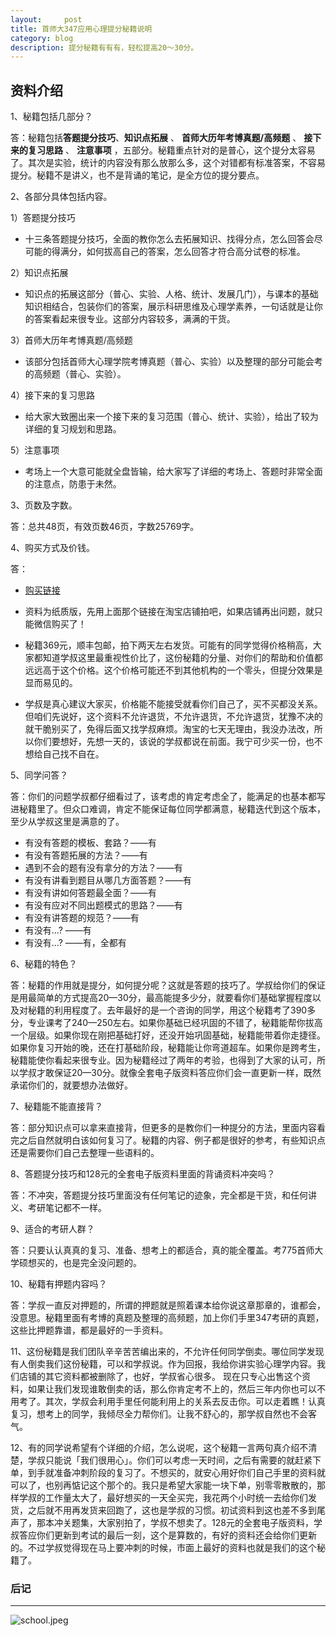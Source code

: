 ```yaml
---
layout:     post
title: 首师大347应用心理提分秘籍说明
category: blog
description: 提分秘籍有有有，轻松提高20～30分。
---
```


## 资料介绍

1、秘籍包括几部分？

答：秘籍包括**答题提分技巧**、**知识点拓展** 、 **首师大历年考博真题/高频题** 、 **接下来的复习思路** 、 **注意事项** ，五部分。秘籍重点针对的是普心，这个提分太容易了。其次是实验，统计的内容没有那么放那么多，这个对错都有标准答案，不容易提分。秘籍不是讲义，也不是背诵的笔记，是全方位的提分要点。

2、各部分具体包括内容。

1）答题提分技巧

* 十三条答题提分技巧，全面的教你怎么去拓展知识、找得分点，怎么回答会尽可能的得满分，如何拔高自己的答案，怎么回答才符合高分试卷的标准。

2）知识点拓展

* 知识点的拓展这部分（普心、实验、人格、统计、发展几门），与课本的基础知识相结合，包装你们的答案，展示科研思维及心理学素养，一句话就是让你的答案看起来很专业。这部分内容较多，满满的干货。

3）首师大历年考博真题/高频题

* 该部分包括首师大心理学院考博真题（普心、实验）以及整理的部分可能会考的高频题（普心、实验）。

4）接下来的复习思路

* 给大家大致圈出来一个接下来的复习范围（普心、统计、实验），给出了较为详细的复习规划和思路。

5）注意事项

* 考场上一个大意可能就全盘皆输，给大家写了详细的考场上、答题时非常全面的注意点，防患于未然。

3、页数及字数。

答：总共48页，有效页数46页，字数25769字。

4、购买方式及价钱。

答：

* [购买链接](https://item.taobao.com/item.htm?spm=a1z38n.10677092.0.0.2aff1deb2v7q55&id=580940845395)

* 资料为纸质版，先用上面那个链接在淘宝店铺拍吧，如果店铺再出问题，就只能微信购买了！

* 秘籍369元，顺丰包邮，拍下两天左右发货。可能有的同学觉得价格稍高，大家都知道学叔这里最重视性价比了，这份秘籍的分量、对你们的帮助和价值都远远高于这个价格。这个价格可能还不到其他机构的一个零头，但提分效果是显而易见的。

* 学叔是真心建议大家买，价格能不能接受就看你们自己了，买不买都没关系。但咱们先说好，这个资料不允许退货，不允许退货，不允许退货，犹豫不决的就干脆别买了，免得后面又找学叔麻烦。淘宝的七天无理由，我没办法改，所以你们要想好，先想一天的，该说的学叔都说在前面。我宁可少买一份，也不想给自己找不自在。

5、同学问答？

答：你们的问题学叔都仔细看过了，该考虑的肯定考虑全了，能满足的也基本都写进秘籍里了。但众口难调，肯定不能保证每位同学都满意，秘籍迭代到这个版本，至少从学叔这里是满意的了。

* 有没有答题的模板、套路？——有
* 有没有答题拓展的方法？——有
* 遇到不会的题有没有拿分的方法？——有
* 有没有讲看到题目从哪几方面答题？——有
* 有没有讲如何答题最全面？——有
* 有没有应对不同出题模式的思路？——有
* 有没有讲答题的规范？——有
* 有没有...? ——有
* 有没有...? ——有，全都有

6、秘籍的特色？

答：秘籍的作用就是提分，如何提分呢？这就是答题的技巧了。学叔给你们的保证是用最简单的方式提高20—30分，最高能提多少分，就要看你们基础掌握程度以及对秘籍的利用程度了。去年最好的是一个咨询的同学，用这个秘籍考了390多分，专业课考了240—250左右。如果你基础已经巩固的不错了，秘籍能帮你拔高一个层级。如果你现在刚把基础打好，还没开始巩固基础，秘籍能带着你走捷径。如果你复习开始的晚，还在打基础阶段，秘籍能让你弯道超车。如果你是跨考生，秘籍能使你看起来很专业。因为秘籍经过了两年的考验，也得到了大家的认可，所以学叔才敢保证20—30分。就像全套电子版资料答应你们会一直更新一样，既然承诺你们的，就要想办法做好。

7、秘籍能不能直接背？

答：部分知识点可以拿来直接背，但更多的是教你们一种提分的方法，里面内容看完之后自然就明白该如何复习了。秘籍的内容、例子都是很好的参考，有些知识点还是需要你们自己去整理一些语料的。

8、答题提分技巧和128元的全套电子版资料里面的背诵资料冲突吗？

答：不冲突，答题提分技巧里面没有任何笔记的迹象，完全都是干货，和任何讲义、考研笔记都不一样。

9、适合的考研人群？

答：只要认认真真的复习、准备、想考上的都适合，真的能全覆盖。考775首师大学硕想买的，也是完全没问题的。

10、秘籍有押题内容吗？

答：学叔一直反对押题的，所谓的押题就是照着课本给你说这章那章的，谁都会，没意思。秘籍里面有考博的真题及整理的高频题，加上你们手里347考研的真题，这些比押题靠谱，都是最好的一手资料。

11、这份秘籍是我们团队辛辛苦苦编出来的，不允许任何同学倒卖。哪位同学发现有人倒卖我们这份秘籍，可以和学叔说。作为回报，我给你讲实验心理学内容。我们店铺的其它资料都被删除了，也好，学叔省心很多。
现在只专心出售这个资料，如果让我们发现谁敢倒卖的话，那么你肯定考不上的，然后三年内你也可以不用考了。其次，学叔会利用手里任何能利用上的关系去反击你。可以走着瞧！认真复习，想考上的同学，我倾尽全力帮你们。让我不舒心的，那学叔自然也不会客气。

12、有的同学说希望有个详细的介绍，怎么说呢，这个秘籍一言两句真介绍不清楚，学叔只能说「我们很用心」。你们可以考虑一天时间，之后有需要的就赶紧下单，到手就准备冲刺阶段的复习了。不想买的，就安心用好你们自己手里的资料就可以了，也别再惦记这个那个的。我只是希望大家能一块下单，别零零散散的，那样学叔的工作量太大了，最好想买的一天全买完，我花两个小时统一去给你们发货，之后就不用再发货来回跑了，这也是学叔的习惯。初试资料到这也差不多到尾声了，那本冲关题集，大家别拍了，学叔不想卖了。128元的全套电子版资料，学叔答应你们更新到考试的最后一刻，这个是算数的，有好的资料还会给你们更新的。不过学叔觉得现在马上要冲刺的时候，市面上最好的资料也就是我们的这个秘籍了。

### 后记
---

![school.jpeg](http://pdsh5ir09.bkt.clouddn.com/school.jpeg)









